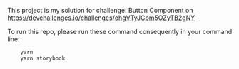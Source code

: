 This project is my solution for challenge: Button Component on https://devchallenges.io/challenges/ohgVTyJCbm5OZyTB2gNY

To run this repo, please run these command consequently in your command line:

```
    yarn
    yarn storybook
```
